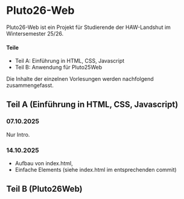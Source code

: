 # Pluto26-Web

Pluto26-Web ist ein Projekt für Studierende der HAW-Landshut im Wintersemester 25/26.

#### Teile 
- Teil A: Einführung in HTML, CSS, Javascript
- Teil B: Anwendung für Pluto25Web

Die Inhalte der einzelnen Vorlesungen werden nachfolgend zusammengefasst.




## Teil A (Einführung in HTML, CSS, Javascript)

### 07.10.2025
Nur Intro. 



### 14.10.2025

- Aufbau von index.html,
- Einfache Elements (siehe index.html im entsprechenden commit)



## Teil B (Pluto26Web)


